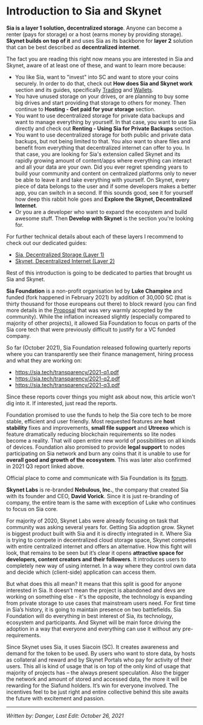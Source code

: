 # Introduction to Sia and Skynet
**Sia is a layer 1 solution, decentralized storage**. Anyone can become a renter (pays for storage) or a host (earns money by providing storage). 
**Skynet builds on top of it** and uses Sia as its backbone for **layer 2** solution that can be best described as **decentralized internet**.

The fact you are reading this right now means you are interested in Sia and Skynet, aware of at least one of these, and want to learn more because:

- You like Sia, want to "invest" into SC and want to store your coins securely. In order to do that, check out **How does Sia and Skynet work** section and its guides, specifically [Trading](/how-does-it-work/sia-guides/trading.html) and [Wallets](/how-does-it-work/sia-guides/wallet.html).
- You have unused storage on your drives, or are planning to buy some big drives and start providing that storage to others for money. Then continue to **Hosting - Get paid for your storage** section.
- You want to use decentralized storage for private data backups and want to manage everything by yourself. In that case, you want to use Sia directly and check out **Renting - Using Sia for Private Backups** section.
- You want to use decentralized storage for both public and private data backups, but not being limited to that. You also want to share files and benefit from everything that decentralized internet can offer to you. In that case, you are looking for Sia's extension called Skynet and its rapidly growing amount of content/apps where everything can interact and all your data are your own. Did you ever regret spending years to build your community and content on centralized platforms only to never be able to leave it and take everything with yourself. On Skynet, every piece of data belongs to the user and if some developers makes a better app, you can switch in a second. If this sounds good, see it for yourself how deep this rabbit hole goes and **Explore the Skynet, Decentralized Internet**.
- Or you are a developer who want to expand the ecosystem and build awesome stuff. Then **Develop with Skynet** is the section you're looking for.

For further technical details about each of these layers I recommend to check out our dedicated guides:
- [Sia, Decentralized Storage (Layer 1)](/how-does-it-work/sia-layer-1.html)
- [Skynet, Decentralized Internet (Layer 2)](/how-does-it-work/skynet-layer-2.html)

Rest of this introduction is going to be dedicated to parties that brought us Sia and Skynet.

**Sia Foundation** is a non-profit organisation led by **Luke Champine** and funded (fork happened in February 2021) by addition of 30,000 SC (that is thirty thousand for those europeans out there) to block reward (you can find more details in the <a href="https://www.reddit.com/r/siacoin/comments/iox6ly/proposal_the_sia_foundation/" target="_blank" rel="noopener noreferrer">Proposal</a> that was very warmly accepted by the community). While the inflation increased slightly (especially compared to majority of other projects), it allowed Sia Foundation to focus on parts of the Sia core tech that were previously difficult to justify for a VC funded company.

So far (October 2021), Sia Foundation released following quarterly reports where you can transparently see their finance management, hiring process and what they are working on:
- https://sia.tech/transparency/2021-q1.pdf
- https://sia.tech/transparency/2021-q2.pdf
- https://sia.tech/transparency/2021-q3.pdf

Since these reports cover things you might ask about now, this article won't dig into it. If interested, just read the reports.

Foundation promised to use the funds to help the Sia core tech to be more stable, efficient and user friendly. Most requested features are **host stability** fixes and improvements, **small file support** and **Utreexo** which is feature dramatically reducing blockchain requirements so lite nodes become a reality. That will open entire new world of possibilities on all kinds of devices. Foundation also promised to provide **legal support** to nodes participating on Sia network and burn any coins that it is unable to use for **overall good and growth of the ecosystem**. This was later also confirmed in 2021 Q3 report linked above.

Official place to come and communicate with Sia Foundation is its <a href="https://forum.sia.tech" target="_blank" rel="noopener noreferrer">forum</a>.

**Skynet Labs** is re-branded **Nebulous, Inc.**, the company that created Sia with its founder and CEO, **David Vorick**. Since it is just re-branding of company, the entire team is the same with exception of Luke who continues to focus on Sia core.

For majority of 2020, Skynet Labs were already focusing on task that community was asking several years for. Getting Sia adoption grow. Skynet is biggest product built with Sia and it is directly integrated in it. Where Sia is trying to compete in decentralized cloud storage space, Skynet competes with entire centralized internet and offers an alternative. How this fight will look, that remains to be seen but it’s clear it opens **attractive space for developers, content creators and their followers**. It introduces users to completely new way of using internet. In a way where they control own data and decide which (client-side) application can access them.

But what does this all mean? It means that this split is good for anyone interested in Sia. It doesn’t mean the project is abandoned and devs are working on something else - it's the opposite, the technology is expanding from private storage to use cases that mainstream users need. For first time in Sia’s history, it is going to maintain presence on two battlefields. Sia Foundation will do everything in best interest of Sia, its technology, ecosystem and participants. And Skynet will be main force driving the adoption in a way that everyone and everything can use it without any pre-requirements.

Since Skynet uses Sia, it uses Siacoin (SC). It creates awareness and demand for the token to be used. By users who want to store data, by hosts as collateral and reward and by Skynet Portals who pay for activity of their users. This all is kind of usage that is on top of the only kind of usage that majority of projects has – the always present speculation. Also the bigger the network and amount of stored and accessed data, the more it will be rewarding for the Siafund holders. It’s win for everyone involved. The incentives feel to be just right and entire collective behind this site awaits the future with excitement and passion.

---
*Written by: Danger, Last Edit: October 26, 2021*
